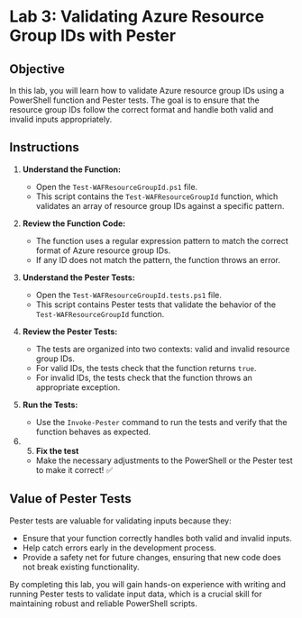 # Lab 3: Validating Azure Resource Group IDs with Pester

## Objective
In this lab, you will learn how to validate Azure resource group IDs using a PowerShell function and Pester tests. The goal is to ensure that the resource group IDs follow the correct format and handle both valid and invalid inputs appropriately.

## Instructions

1. **Understand the Function:**
   - Open the `Test-WAFResourceGroupId.ps1` file.
   - This script contains the `Test-WAFResourceGroupId` function, which validates an array of resource group IDs against a specific pattern.

2. **Review the Function Code:**
   - The function uses a regular expression pattern to match the correct format of Azure resource group IDs.
   - If any ID does not match the pattern, the function throws an error.

3. **Understand the Pester Tests:**
   - Open the `Test-WAFResourceGroupId.tests.ps1` file.
   - This script contains Pester tests that validate the behavior of the `Test-WAFResourceGroupId` function.

4. **Review the Pester Tests:**
   - The tests are organized into two contexts: valid and invalid resource group IDs.
   - For valid IDs, the tests check that the function returns `true`.
   - For invalid IDs, the tests check that the function throws an appropriate exception.

5. **Run the Tests:**
   - Use the `Invoke-Pester` command to run the tests and verify that the function behaves as expected.

6. 5. **Fix the test** 
   - Make the necessary adjustments to the PowerShell or the Pester test to make it correct! ✅

## Value of Pester Tests
Pester tests are valuable for validating inputs because they:
- Ensure that your function correctly handles both valid and invalid inputs.
- Help catch errors early in the development process.
- Provide a safety net for future changes, ensuring that new code does not break existing functionality.

By completing this lab, you will gain hands-on experience with writing and running Pester tests to validate input data, which is a crucial skill for maintaining robust and reliable PowerShell scripts.
